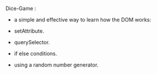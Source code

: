 Dice-Game :


- a simple and effective way to learn how the DOM works:

- setAttribute.

- querySelector.

- if else conditions.

- using a random number generator.

